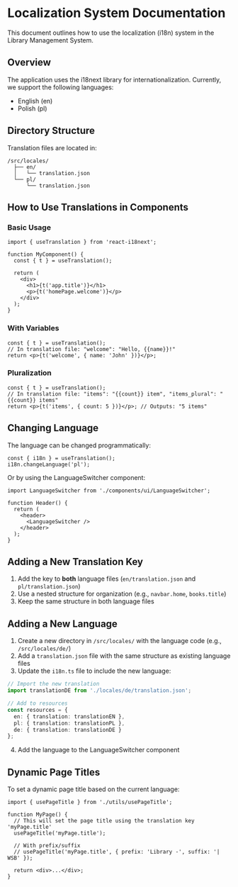 # Localization System Documentation

This document outlines how to use the localization (i18n) system in the Library Management System.

## Overview

The application uses the i18next library for internationalization. Currently, we support the following languages:

- English (en)
- Polish (pl)

## Directory Structure

Translation files are located in:

```
/src/locales/
  ├── en/
  │   └── translation.json
  └── pl/
      └── translation.json
```

## How to Use Translations in Components

### Basic Usage

```tsx
import { useTranslation } from 'react-i18next';

function MyComponent() {
  const { t } = useTranslation();
  
  return (
    <div>
      <h1>{t('app.title')}</h1>
      <p>{t('homePage.welcome')}</p>
    </div>
  );
}
```

### With Variables

```tsx
const { t } = useTranslation();
// In translation file: "welcome": "Hello, {{name}}!"
return <p>{t('welcome', { name: 'John' })}</p>;
```

### Pluralization

```tsx
const { t } = useTranslation();
// In translation file: "items": "{{count}} item", "items_plural": "{{count}} items"
return <p>{t('items', { count: 5 })}</p>; // Outputs: "5 items"
```

## Changing Language

The language can be changed programmatically:

```tsx
const { i18n } = useTranslation();
i18n.changeLanguage('pl');
```

Or by using the LanguageSwitcher component:

```tsx
import LanguageSwitcher from './components/ui/LanguageSwitcher';

function Header() {
  return (
    <header>
      <LanguageSwitcher />
    </header>
  );
}
```

## Adding a New Translation Key

1. Add the key to **both** language files (`en/translation.json` and `pl/translation.json`)
2. Use a nested structure for organization (e.g., `navbar.home`, `books.title`)
3. Keep the same structure in both language files

## Adding a New Language

1. Create a new directory in `/src/locales/` with the language code (e.g., `/src/locales/de/`)
2. Add a `translation.json` file with the same structure as existing language files
3. Update the `i18n.ts` file to include the new language:

```typescript
// Import the new translation
import translationDE from './locales/de/translation.json';

// Add to resources
const resources = {
  en: { translation: translationEN },
  pl: { translation: translationPL },
  de: { translation: translationDE }
};
```

4. Add the language to the LanguageSwitcher component

## Dynamic Page Titles

To set a dynamic page title based on the current language:

```tsx
import { usePageTitle } from './utils/usePageTitle';

function MyPage() {
  // This will set the page title using the translation key 'myPage.title'
  usePageTitle('myPage.title');
  
  // With prefix/suffix
  // usePageTitle('myPage.title', { prefix: 'Library -', suffix: '| WSB' });
  
  return <div>...</div>;
}
```